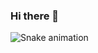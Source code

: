 ### Hi there 👋

![Snake animation](https://github.com/mirsaid-mirzohidov/mirsaid-mirzohidov/blob/output/github-contribution-grid-snake.svg)
